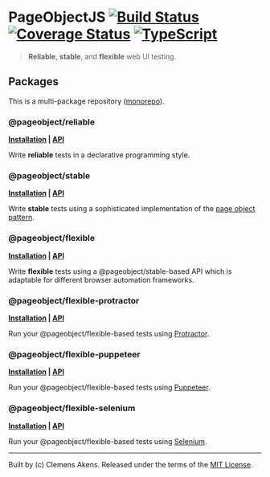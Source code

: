 # PageObjectJS [![Build Status][badge-travis-image]][badge-travis-link] [![Coverage Status][badge-coveralls-image]][badge-coveralls-link] [![TypeScript][badge-typescript-image]][badge-typescript-link]

> **Reliable**, **stable**, and **flexible** web UI testing.

## Packages

This is a multi-package repository ([monorepo][external-monorepo]).

### @pageobject/reliable

**[Installation][internal-installation-reliable] | [API][internal-api-reliable]**

Write **reliable** tests in a declarative programming style.

### @pageobject/stable

**[Installation][internal-installation-stable] | [API][internal-api-stable]**

Write **stable** tests using a sophisticated implementation of the [page object pattern][external-pageobject].

### @pageobject/flexible

**[Installation][internal-installation-flexible] | [API][internal-api-flexible]**

Write **flexible** tests using a @pageobject/stable-based API which is adaptable for different browser automation frameworks.

### @pageobject/flexible-protractor

**[Installation][internal-installation-flexible-protractor] | [API][internal-api-flexible-protractor]**

Run your @pageobject/flexible-based tests using [Protractor][external-protractor].

### @pageobject/flexible-puppeteer

**[Installation][internal-installation-flexible-puppeteer] | [API][internal-api-flexible-puppeteer]**

Run your @pageobject/flexible-based tests using [Puppeteer][external-puppeteer].

### @pageobject/flexible-selenium

**[Installation][internal-installation-flexible-selenium] | [API][internal-api-flexible-selenium]**

Run your @pageobject/flexible-based tests using [Selenium][external-selenium].

---

Built by (c) Clemens Akens. Released under the terms of the [MIT License][internal-license].

[badge-coveralls-image]: https://coveralls.io/repos/github/clebert/pageobject/badge.svg?branch=master
[badge-coveralls-link]: https://coveralls.io/github/clebert/pageobject?branch=master
[badge-travis-image]: https://travis-ci.org/clebert/pageobject.svg?branch=master
[badge-travis-link]: https://travis-ci.org/clebert/pageobject
[badge-typescript-image]: https://img.shields.io/badge/TypeScript-ready-blue.svg
[badge-typescript-link]: https://www.typescriptlang.org/

[internal-api-flexible]: https://pageobject.js.org/api/flexible/
[internal-api-flexible-protractor]: https://pageobject.js.org/api/flexible-protractor/
[internal-api-flexible-puppeteer]: https://pageobject.js.org/api/flexible-puppeteer/
[internal-api-flexible-selenium]: https://pageobject.js.org/api/flexible-selenium/
[internal-api-reliable]: https://pageobject.js.org/api/reliable/
[internal-api-stable]: https://pageobject.js.org/api/stable/

[internal-installation-flexible]: https://github.com/clebert/pageobject/tree/master/@pageobject/flexible/README.md#installation
[internal-installation-flexible-protractor]: https://github.com/clebert/pageobject/tree/master/@pageobject/flexible-protractor/README.md#installation
[internal-installation-flexible-puppeteer]: https://github.com/clebert/pageobject/tree/master/@pageobject/flexible-puppeteer/README.md#installation
[internal-installation-flexible-selenium]: https://github.com/clebert/pageobject/tree/master/@pageobject/flexible-selenium/README.md#installation
[internal-installation-reliable]: https://github.com/clebert/pageobject/tree/master/@pageobject/reliable/README.md#installation
[internal-installation-stable]: https://github.com/clebert/pageobject/tree/master/@pageobject/stable/README.md#installation

[internal-license]: https://github.com/clebert/pageobject/blob/master/LICENSE

[external-monorepo]: https://github.com/lerna/lerna#about
[external-pageobject]: https://martinfowler.com/bliki/PageObject.html
[external-protractor]: https://www.protractortest.org/#/
[external-puppeteer]: https://github.com/GoogleChrome/puppeteer/blob/master/README.md
[external-selenium]: http://seleniumhq.github.io/selenium/docs/api/javascript/index.html
